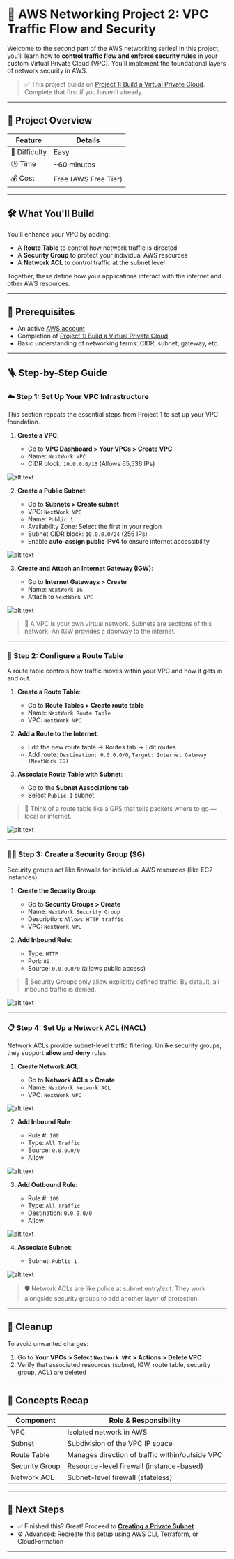 # 🔐 AWS Networking Project 2: VPC Traffic Flow and Security

Welcome to the second part of the AWS networking series! In this project, you'll learn how to **control traffic flow and enforce security rules** in your custom Virtual Private Cloud (VPC). You’ll implement the foundational layers of network security in AWS.

> ✅ This project builds on [Project 1: Build a Virtual Private Cloud](https://learn.nextwork.org/projects/aws-networks-vpc?track=high). Complete that first if you haven't already.

---

## 📘 Project Overview

| Feature       | Details              |
| ------------- | -------------------- |
| 🧠 Difficulty | Easy                 |
| 🕒 Time       | \~60 minutes         |
| 💰 Cost       | Free (AWS Free Tier) |

---

## 🛠️ What You'll Build

You’ll enhance your VPC by adding:

* A **Route Table** to control how network traffic is directed
* A **Security Group** to protect your individual AWS resources
* A **Network ACL** to control traffic at the subnet level

Together, these define how your applications interact with the internet and other AWS resources.

---

## 🧰 Prerequisites

* An active [AWS account](https://aws.amazon.com/)
* Completion of [Project 1: Build a Virtual Private Cloud](https://learn.nextwork.org/projects/aws-networks-vpc?track=high)
* Basic understanding of networking terms: CIDR, subnet, gateway, etc.

---

## 🪜 Step-by-Step Guide

### ☁️ Step 1: Set Up Your VPC Infrastructure

This section repeats the essential steps from Project 1 to set up your VPC foundation.

1. **Create a VPC**:

   * Go to **VPC Dashboard > Your VPCs > Create VPC**
   * Name: `NextWork VPC`
   * CIDR block: `10.0.0.0/16` (Allows 65,536 IPs)

![alt text](Images/1.png)

2. **Create a Public Subnet**:

   * Go to **Subnets > Create subnet**
   * VPC: `NextWork VPC`
   * Name: `Public 1`
   * Availability Zone: Select the first in your region
   * Subnet CIDR block: `10.0.0.0/24` (256 IPs)
   * Enable **auto-assign public IPv4** to ensure internet accessibility

![alt text](Images/1.1.png)

3. **Create and Attach an Internet Gateway (IGW)**:

   * Go to **Internet Gateways > Create**
   * Name: `NextWork IG`
   * Attach to `NextWork VPC`

![alt text](Images/1.2.png)

> 🧠 A VPC is your own virtual network. Subnets are sections of this network. An IGW provides a doorway to the internet.

---

### 🚏 Step 2: Configure a Route Table

A route table controls how traffic moves within your VPC and how it gets in and out.

1. **Create a Route Table**:

   * Go to **Route Tables > Create route table**
   * Name: `NextWork Route Table`
   * VPC: `NextWork VPC`

2. **Add a Route to the Internet**:

   * Edit the new route table → Routes tab → Edit routes
   * Add route: `Destination: 0.0.0.0/0`, `Target: Internet Gateway (NextWork IG)`

3. **Associate Route Table with Subnet**:

   * Go to the **Subnet Associations tab**
   * Select `Public 1` subnet

> 📘 Think of a route table like a GPS that tells packets where to go — local or internet.

![alt text](Images/2.png)

---

### 👮‍♀️ Step 3: Create a Security Group (SG)

Security groups act like firewalls for individual AWS resources (like EC2 instances).

1. **Create the Security Group**:

   * Go to **Security Groups > Create**
   * Name: `NextWork Security Group`
   * Description: `Allows HTTP traffic`
   * VPC: `NextWork VPC`

2. **Add Inbound Rule**:

   * Type: `HTTP`
   * Port: `80`
   * Source: `0.0.0.0/0` (allows public access)

> 🔐 Security Groups only allow explicitly defined traffic. By default, all inbound traffic is denied.

![alt text](Images/3.png)

---

### 📋 Step 4: Set Up a Network ACL (NACL)

Network ACLs provide subnet-level traffic filtering. Unlike security groups, they support **allow** and **deny** rules.

1. **Create Network ACL**:

   * Go to **Network ACLs > Create**
   * Name: `NextWork Network ACL`
   * VPC: `NextWork VPC`

![alt text](Images/4.png)

2. **Add Inbound Rule**:

   * Rule #: `100`
   * Type: `All Traffic`
   * Source: `0.0.0.0/0`
   * Allow

![alt text](Images/4.1.png)

3. **Add Outbound Rule**:

   * Rule #: `100`
   * Type: `All Traffic`
   * Destination: `0.0.0.0/0`
   * Allow

![alt text](Images/4.2.png)

4. **Associate Subnet**:

   * Subnet: `Public 1`

![alt text](Images/4.3.png)

> 🛡️ Network ACLs are like police at subnet entry/exit. They work alongside security groups to add another layer of protection.

---

## 🧼 Cleanup

To avoid unwanted charges:

1. Go to **Your VPCs > Select `NextWork VPC` > Actions > Delete VPC**
2. Verify that associated resources (subnet, IGW, route table, security group, ACL) are deleted

---

## 🧠 Concepts Recap

| Component      | Role & Responsibility                           |
| -------------- | ----------------------------------------------- |
| VPC            | Isolated network in AWS                         |
| Subnet         | Subdivision of the VPC IP space                 |
| Route Table    | Manages direction of traffic within/outside VPC |
| Security Group | Resource-level firewall (instance-based)        |
| Network ACL    | Subnet-level firewall (stateless)               |

---

## 🏁 Next Steps

* ✅ Finished this? Great! Proceed to **[Creating a Private Subnet](https://learn.nextwork.org/projects/aws-networks-private-subnet)**
* ⚙️ Advanced: Recreate this setup using AWS CLI, Terraform, or CloudFormation

---
